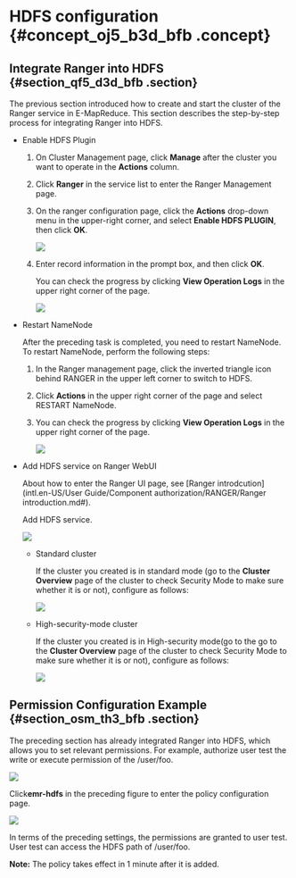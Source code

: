 # HDFS configuration {#concept_oj5_b3d_bfb .concept}

## Integrate Ranger into HDFS {#section_qf5_d3d_bfb .section}

The previous section introduced how to create and start the cluster of the Ranger service in E-MapReduce. This section describes the step-by-step process for integrating Ranger into HDFS.

-   Enable HDFS Plugin
    1.  On Cluster Management page, click **Manage** after the cluster you want to operate in the **Actions** column.
    2.  Click **Ranger** in the service list to enter the Ranger Management page.
    3.  On the ranger configuration page, click the **Actions** drop-down menu in the upper-right corner, and select **Enable HDFS PLUGIN**, then click **OK**.

        ![](http://static-aliyun-doc.oss-cn-hangzhou.aliyuncs.com/assets/img/17949/154294488811456_en-US.png)

    4.  Enter record information in the prompt box, and then click **OK**.

        You can check the progress by clicking **View Operation Logs** in the upper right corner of the page.

        ![](http://static-aliyun-doc.oss-cn-hangzhou.aliyuncs.com/assets/img/17949/154294488811459_en-US.png)

-   Restart NameNode

    After the preceding task is completed, you need to restart NameNode. To restart NameNode, perform the following steps:

    1.  In the Ranger management page, click the inverted triangle icon behind RANGER in the upper left corner to switch to HDFS.
    2.  Click **Actions** in the upper right corner of the page and select RESTART NameNode.
    3.  You can check the progress by clicking **View Operation Logs** in the upper right corner of the page.

        ![](http://static-aliyun-doc.oss-cn-hangzhou.aliyuncs.com/assets/img/17949/154294488811463_en-US.png)

-   Add HDFS service on Ranger WebUI

    About how to enter the Ranger UI page, see [Ranger introdcution](intl.en-US/User Guide/Component authorization/RANGER/Ranger introduction.md#).

    Add HDFS service.

    ![](http://static-aliyun-doc.oss-cn-hangzhou.aliyuncs.com/assets/img/17949/154294488811479_en-US.png)

    -   Standard cluster

        If the cluster you created is in standard mode \(go to the **Cluster Overview** page of the cluster to check Security Mode to make sure whether it is or not\), configure as follows:

        ![](http://static-aliyun-doc.oss-cn-hangzhou.aliyuncs.com/assets/img/17949/154294488811480_en-US.png)

    -   High-security-mode cluster

        If the cluster you created is in High-security mode\(go to the go to the **Cluster Overview** page of the cluster to check Security Mode to make sure whether it is or not\), configure as follows:

        ![](http://static-aliyun-doc.oss-cn-hangzhou.aliyuncs.com/assets/img/17949/154294488911481_en-US.png)


## Permission Configuration Example {#section_osm_th3_bfb .section}

The preceding section has already integrated Ranger into HDFS, which allows you to set relevant permissions. For example, authorize user test the write or execute permission of the /user/foo.

![](http://static-aliyun-doc.oss-cn-hangzhou.aliyuncs.com/assets/img/17949/154294488911482_en-US.png)

Click**emr-hdfs** in the preceding figure to enter the policy configuration page.

![](http://static-aliyun-doc.oss-cn-hangzhou.aliyuncs.com/assets/img/17949/154294488911483_en-US.png)

In terms of the preceding settings, the permissions are granted to user test. User test can access the HDFS path of /user/foo.

**Note:** The policy takes effect in 1 minute after it is added.

